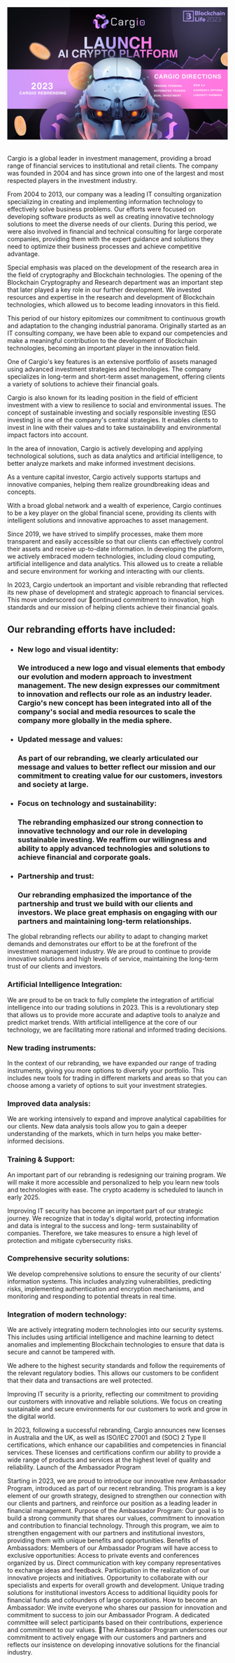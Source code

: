 <div>
<div><img src="https://github.com/cargiocom/cargiocom/blob/629e9320c972df1d0ffe0379d5e7dc36ce8ce93d/img/banner2.jpg" alt="banner2"/></div>
<br>
<p>Cargio is a global leader in investment management, providing a broad range of financial services to institutional and retail clients. The company was founded in 2004 and has since grown into one of the largest and most respected players in the investment industry.</p>

<p>From 2004 to 2013, our company was a leading IT consulting organization specializing in creating and implementing information technology to effectively solve business problems. Our efforts were focused on developing software products as well as creating innovative technology solutions to meet the diverse needs of our clients.
During this period, we were also involved in financial and technical consulting for large corporate companies, providing them with the expert guidance and solutions they need to optimize their business processes and achieve competitive advantage.</p>

<p>Special emphasis was placed on the development of the research area in the field of cryptography and Blockchain technologies. The opening of the Blockchain Cryptography and Research department was an important step that later played a key role in our further development. We invested resources and expertise in the research and development of Blockchain technologies, which allowed us to become leading innovators in this field.</p>

<p>This period of our history epitomizes our commitment to continuous growth and adaptation to the changing industrial panorama. Originally started as an IT consulting company, we have been able to expand our competencies and make a meaningful contribution to the development of Blockchain technologies, becoming an important player in the innovation field.</p>

<p>One of Cargio's key features is an extensive portfolio of assets managed using advanced investment strategies and technologies. The company specializes in long-term and short-term asset management, offering clients a variety of solutions to achieve their financial goals.</p>

<p>Cargio is also known for its leading position in the field of efficient investment with a view to resilience to social and environmental issues. The concept of sustainable investing and socially responsible investing (ESG investing) is one of the company's central strategies. It enables clients to invest in line with their values and to take sustainability and environmental impact factors into account.</p>

<p>In the area of innovation, Cargio is actively developing and applying technological solutions, such as data analytics and artificial intelligence, to better analyze markets and make informed investment decisions.</p>

<p>As a venture capital investor, Cargio actively supports startups and innovative companies, helping them realize groundbreaking ideas and concepts.</p>

<p>With a broad global network and a wealth of experience, Cargio continues to be a key player on the global financial scene, providing its clients with intelligent solutions and innovative approaches to asset management.</p>

<p>Since 2019, we have strived to simplify processes, make them more transparent and easily accessible so that our clients can effectively control their assets and receive up-to-date information.
In developing the platform, we actively embraced modern technologies, including cloud computing, artificial intelligence and data analytics. This allowed us to create a reliable and secure environment for working and interacting with our clients.</p>

<p>In 2023, Cargio undertook an important and visible rebranding that reflected its new phase of development and strategic approach to financial services. This move underscored our
continued commitment to innovation, high standards and our mission of helping clients achieve their financial goals.</p>
<h2>Our rebranding efforts have included:</h2>
<ul>
  <li><h3>New logo and visual identity:<h3> We introduced a new logo and visual elements that embody our evolution and modern approach to investment management. The new design expresses our commitment to innovation and reflects our role as an industry leader. Cargio's new concept has been integrated into all of the company's social and media resources to scale the company more globally in the media sphere.</li>
    <li><h3>Updated message and values:<h3> As part of our rebranding, we clearly articulated our message and values to better reflect our mission and our commitment to creating value for our customers, investors and society at large.</li>
      <li><h3>Focus on technology and sustainability:<h3> The rebranding emphasized our strong connection to innovative technology and our role in developing sustainable investing. We reaffirm our willingness and ability to apply advanced technologies and solutions to achieve financial and corporate goals.</li>
        <li><h3>Partnership and trust:<h3> Our rebranding emphasized the importance of the partnership and trust we build with our clients and investors. We place great emphasis on engaging with our partners and maintaining long-term relationships.</li>
</ul>

<p>The global rebranding reflects our ability to adapt to changing market demands and demonstrates our effort to be at the forefront of the investment management industry. We are proud to continue to provide innovative solutions and high levels of service, maintaining the long-term trust of our clients and investors.</p>
<h3>Artificial Intelligence Integration:</h3>
<p>We are proud to be on track to fully complete the integration of artificial intelligence into our trading solutions in 2023. This is a revolutionary step that allows us to provide more accurate and adaptive tools to analyze and predict market trends. With artificial intelligence at the core of our technology, we are facilitating more rational and informed trading decisions.</p>
<h3>New trading instruments:</h3>
<p>In the context of our rebranding, we have expanded our range of trading instruments, giving you more options to diversify your portfolio. This includes new tools for trading in different markets and areas so that you can choose among a variety of options to suit your investment strategies.</p>
<h3>Improved data analysis:</h3>
<p>We are working intensively to expand and improve analytical capabilities for our clients. New data analysis tools allow you to gain a deeper understanding of the markets, which in turn helps you make better-informed decisions.</p>
<h3>Training & Support:</h3>
<p>An important part of our rebranding is redesigning our training program. We will make it more accessible and personalized to help you learn new tools and technologies with ease. The crypto academy is scheduled to launch in early 2025.</p>

<p>Improving IT security has become an important part of our strategic journey. We recognize that in today's digital world, protecting information and data is integral to the success and long- term sustainability of companies. Therefore, we take measures to ensure a high level of protection and mitigate cybersecurity risks.</p>
<h3>Comprehensive security solutions:</h3>
<p>We develop comprehensive solutions to ensure the security of our clients' information systems. This includes analyzing vulnerabilities, predicting risks, implementing authentication and encryption mechanisms, and monitoring and responding to potential threats in real time.</p>
<h3>Integration of modern technology:</h3>
<p>We are actively integrating modern technologies into our security systems. This includes using artificial intelligence and machine learning to detect anomalies and implementing Blockchain technologies to ensure that data is secure and cannot be tampered with.</p>

We adhere to the highest security standards and follow the requirements of the relevant regulatory bodies. This allows our customers to be confident that their data and transactions are well protected.

Improving IT security is a priority, reflecting our commitment to providing our customers with innovative and reliable solutions. We focus on creating sustainable and secure environments for our customers to work and grow in the digital world.

In 2023, following a successful rebranding, Cargio announces new licenses in Australia and the UK, as well as ISO/IEC 27001 and (SOC) 2 Type II certifications, which enhance our capabilities and competencies in financial services. These licenses and certifications confirm our ability to provide a wide range of products and services at the highest level of quality and reliability.
Launch of the Ambassador Program

Starting in 2023, we are proud to introduce our innovative new Ambassador Program, introduced as part of our recent rebranding. This program is a key element of our growth strategy, designed to strengthen our connection with our clients and partners, and reinforce our position as a leading leader in financial management.
Purpose of the Ambassador Program:
Our goal is to build a strong community that shares our values, commitment to innovation and contribution to financial technology. Through this program, we aim to strengthen engagement with our partners and institutional investors, providing them with unique benefits and opportunities.
Benefits of Ambassadors:
Members of our Ambassador Program will have access to exclusive opportunities:
Access to private events and conferences organized by us.
Direct communication with key company representatives to exchange ideas and feedback.
Participation in the realization of our innovative projects and initiatives.
Opportunity to collaborate with our specialists and experts for overall growth and development.
Unique trading solutions for institutional investors
Access to additional liquidity pools for financial funds and cofounders of large corporations.
How to become an Ambassador:
We invite everyone who shares our passion for innovation and commitment to success to join our Ambassador Program. A dedicated committee will select participants based on their contributions, experience and commitment to our values.
The Ambassador Program underscores our commitment to actively engage with our customers and partners and reflects our insistence on developing innovative solutions for the financial industry.
